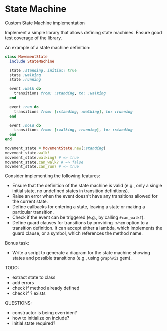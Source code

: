 # State Machine

Custom State Machine implementation

Implement a simple library that allows defining state machines. Ensure good test coverage of the library.

An example of a state machine definition:

``` ruby
class MovementState
  include StateMachine

  state :standing, initial: true
  state :walking
  state :running

  event :walk do
    transitions from: :standing, to: :walking
  end

  event :run do
    transitions from: [:standing, :walking], to: :running
  end

  event :hold do
    transitions from: [:walking, :running], to: :standing
  end
end

movement_state = MovementState.new(:standing)
movement_state.walk!
movement_state.walking? # => true
movement_state.can_walk? # => false
movement_state.can_run? # => true
```

Consider implementing the following features:

- Ensure that the definition of the state machine is valid (e.g., only a single initial state, no undefined states in transition definitions).
- Raise an error when the event doesn't have any transitions allowed for the current state.
- Define callbacks for entering a state, leaving a state or making a particular transition.
- Check if the event can be triggered (e.g., by calling `#can_walk?`).
- Define guard clauses for transitions by providing `:when` option to a transition definition. It can accept either a lambda, which implements the guard clause, or a symbol, which references the method name.

Bonus task:
- Write a script to generate a diagram for the state machine showing states and possible transitions (e.g., using `graphviz` gem).

TODO:
- extract state to class
- add errors
- check if method already defined
- check if <state>? exists

QUESTIONS:
- constructor is being overriden?
- how to initialize on include?
- initial state required?